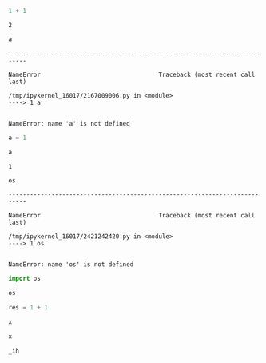 ```python
1 + 1
```




    2




```python
a
```


    ---------------------------------------------------------------------------

    NameError                                 Traceback (most recent call last)

    /tmp/ipykernel_16017/2167009006.py in <module>
    ----> 1 a
    

    NameError: name 'a' is not defined



```python
a = 1
```


```python
a
```




    1




```python
os
```


    ---------------------------------------------------------------------------

    NameError                                 Traceback (most recent call last)

    /tmp/ipykernel_16017/2421242420.py in <module>
    ----> 1 os
    

    NameError: name 'os' is not defined



```python
import os
```


```python
os
```


```python
res = 1 + 1
```


```python
x
```


```python
x
```


```python
_ih
```


```python

```
